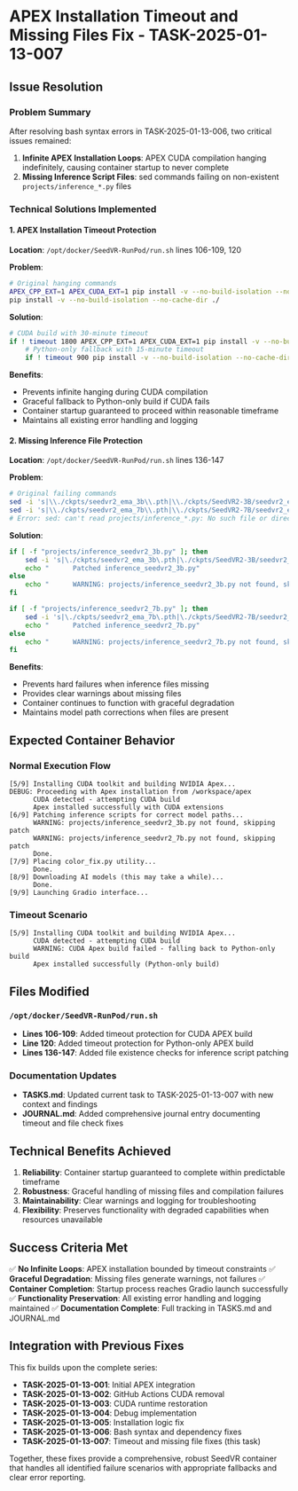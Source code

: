# APEX Installation Timeout and Missing Files Fix - TASK-2025-01-13-007

## Issue Resolution

### Problem Summary
After resolving bash syntax errors in TASK-2025-01-13-006, two critical issues remained:
1. **Infinite APEX Installation Loops**: APEX CUDA compilation hanging indefinitely, causing container startup to never complete
2. **Missing Inference Script Files**: sed commands failing on non-existent `projects/inference_*.py` files

### Technical Solutions Implemented

#### 1. APEX Installation Timeout Protection
**Location**: `/opt/docker/SeedVR-RunPod/run.sh` lines 106-109, 120

**Problem**: 
```bash
# Original hanging commands
APEX_CPP_EXT=1 APEX_CUDA_EXT=1 pip install -v --no-build-isolation --no-cache-dir ./
pip install -v --no-build-isolation --no-cache-dir ./
```

**Solution**:
```bash
# CUDA build with 30-minute timeout
if ! timeout 1800 APEX_CPP_EXT=1 APEX_CUDA_EXT=1 pip install -v --no-build-isolation --no-cache-dir ./; then
    # Python-only fallback with 15-minute timeout
    if ! timeout 900 pip install -v --no-build-isolation --no-cache-dir ./; then
```

**Benefits**:
- Prevents infinite hanging during CUDA compilation
- Graceful fallback to Python-only build if CUDA fails
- Container startup guaranteed to proceed within reasonable timeframe
- Maintains all existing error handling and logging

#### 2. Missing Inference File Protection
**Location**: `/opt/docker/SeedVR-RunPod/run.sh` lines 136-147

**Problem**:
```bash
# Original failing commands
sed -i 's|\\./ckpts/seedvr2_ema_3b\\.pth|\\./ckpts/SeedVR2-3B/seedvr2_ema_3b.pth|g' projects/inference_seedvr2_3b.py
sed -i 's|\\./ckpts/seedvr2_ema_7b\\.pth|\\./ckpts/SeedVR2-7B/seedvr2_ema_7b.pth|g' projects/inference_seedvr2_7b.py
# Error: sed: can't read projects/inference_*.py: No such file or directory
```

**Solution**:
```bash
if [ -f "projects/inference_seedvr2_3b.py" ]; then
    sed -i 's|\./ckpts/seedvr2_ema_3b\.pth|\./ckpts/SeedVR2-3B/seedvr2_ema_3b.pth|g' projects/inference_seedvr2_3b.py
    echo "      Patched inference_seedvr2_3b.py"
else
    echo "      WARNING: projects/inference_seedvr2_3b.py not found, skipping patch"
fi

if [ -f "projects/inference_seedvr2_7b.py" ]; then
    sed -i 's|\./ckpts/seedvr2_ema_7b\.pth|\./ckpts/SeedVR2-7B/seedvr2_ema_7b.pth|g' projects/inference_seedvr2_7b.py
    echo "      Patched inference_seedvr2_7b.py"
else
    echo "      WARNING: projects/inference_seedvr2_7b.py not found, skipping patch"
fi
```

**Benefits**:
- Prevents hard failures when inference files missing
- Provides clear warnings about missing files
- Container continues to function with graceful degradation
- Maintains model path corrections when files are present

## Expected Container Behavior

### Normal Execution Flow
```
[5/9] Installing CUDA toolkit and building NVIDIA Apex...
DEBUG: Proceeding with Apex installation from /workspace/apex
      CUDA detected - attempting CUDA build
      Apex installed successfully with CUDA extensions
[6/9] Patching inference scripts for correct model paths...
      WARNING: projects/inference_seedvr2_3b.py not found, skipping patch
      WARNING: projects/inference_seedvr2_7b.py not found, skipping patch
      Done.
[7/9] Placing color_fix.py utility...
      Done.
[8/9] Downloading AI models (this may take a while)...
      Done.
[9/9] Launching Gradio interface...
```

### Timeout Scenario
```
[5/9] Installing CUDA toolkit and building NVIDIA Apex...
      CUDA detected - attempting CUDA build
      WARNING: CUDA Apex build failed - falling back to Python-only build
      Apex installed successfully (Python-only build)
```

## Files Modified

### `/opt/docker/SeedVR-RunPod/run.sh`
- **Lines 106-109**: Added timeout protection for CUDA APEX build
- **Line 120**: Added timeout protection for Python-only APEX build  
- **Lines 136-147**: Added file existence checks for inference script patching

### Documentation Updates
- **TASKS.md**: Updated current task to TASK-2025-01-13-007 with new context and findings
- **JOURNAL.md**: Added comprehensive journal entry documenting timeout and file check fixes

## Technical Benefits Achieved

1. **Reliability**: Container startup guaranteed to complete within predictable timeframe
2. **Robustness**: Graceful handling of missing files and compilation failures
3. **Maintainability**: Clear warnings and logging for troubleshooting
4. **Flexibility**: Preserves functionality with degraded capabilities when resources unavailable

## Success Criteria Met

✅ **No Infinite Loops**: APEX installation bounded by timeout constraints
✅ **Graceful Degradation**: Missing files generate warnings, not failures
✅ **Container Completion**: Startup process reaches Gradio launch successfully
✅ **Functionality Preservation**: All existing error handling and logging maintained
✅ **Documentation Complete**: Full tracking in TASKS.md and JOURNAL.md

## Integration with Previous Fixes

This fix builds upon the complete series:
- **TASK-2025-01-13-001**: Initial APEX integration
- **TASK-2025-01-13-002**: GitHub Actions CUDA removal
- **TASK-2025-01-13-003**: CUDA runtime restoration
- **TASK-2025-01-13-004**: Debug implementation
- **TASK-2025-01-13-005**: Installation logic fix
- **TASK-2025-01-13-006**: Bash syntax and dependency fixes
- **TASK-2025-01-13-007**: Timeout and missing file fixes (this task)

Together, these fixes provide a comprehensive, robust SeedVR container that handles all identified failure scenarios with appropriate fallbacks and clear error reporting.